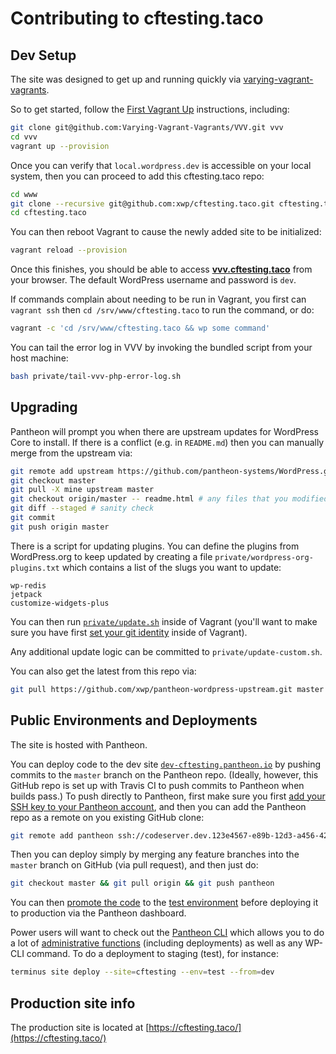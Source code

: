 # Contributing to cftesting.taco

## Dev Setup

The site was designed to get up and running quickly via [varying-vagrant-vagrants][2].

So to get started, follow the [First Vagrant Up][3] instructions, including:

```bash
git clone git@github.com:Varying-Vagrant-Vagrants/VVV.git vvv
cd vvv
vagrant up --provision
```

Once you can verify that `local.wordpress.dev` is accessible on your local system, then you can proceed to add this cftesting.taco repo:

```bash
cd www
git clone --recursive git@github.com:xwp/cftesting.taco.git cftesting.taco
cd cftesting.taco
```

You can then reboot Vagrant to cause the newly added site to be initialized:

```bash
vagrant reload --provision
```

Once this finishes, you should be able to access **[vvv.cftesting.taco](http://vvv.cftesting.taco/)** from your browser. The default WordPress username and password is `dev`.

If commands complain about needing to be run in Vagrant, you first can `vagrant ssh` then `cd /srv/www/cftesting.taco`
to run the command, or do:

```bash
vagrant -c 'cd /srv/www/cftesting.taco && wp some command'
```

You can tail the error log in VVV by invoking the bundled script from your host machine:

```bash
bash private/tail-vvv-php-error-log.sh
```

## Upgrading

Pantheon will prompt you when there are upstream updates for WordPress Core to install. If there is a conflict (e.g. in `README.md`) then you can manually merge from the upstream via:

```bash
git remote add upstream https://github.com/pantheon-systems/WordPress.git
git checkout master
git pull -X mine upstream master
git checkout origin/master -- readme.html # any files that you modified
git diff --staged # sanity check
git commit
git push origin master
```

There is a script for updating plugins. You can define the plugins from WordPress.org to keep updated by creating a file `private/wordpress-org-plugins.txt` which contains a list of the slugs you want to update:

```
wp-redis
jetpack
customize-widgets-plus
```

You can then run [`private/update.sh`](private/update.sh) inside of Vagrant (you'll want to make sure you have first [set your git identity](https://git-scm.com/book/en/v2/Getting-Started-First-Time-Git-Setup#Your-Identity) inside of Vagrant).

Any additional update logic can be committed to `private/update-custom.sh`.

You can also get the latest from this repo via:

```bash
git pull https://github.com/xwp/pantheon-wordpress-upstream.git master
```

## Public Environments and Deployments

The site is hosted with Pantheon.

You can deploy code to the dev site [`dev-cftesting.pantheon.io`](http://dev-cftesting.pantheon.io/) by pushing commits to the `master` branch on the Pantheon repo.
(Ideally, however, this GitHub repo is set up with Travis CI to push commits to Pantheon when builds pass.)
To push directly to Pantheon, first make sure you first [add your SSH key to your Pantheon account](https://pantheon.io/docs/articles/users/generating-ssh-keys/#add-the-key-to-your-pantheon-account), and then
you can add the Pantheon repo as a remote on you existing GitHub clone:

```bash
git remote add pantheon ssh://codeserver.dev.123e4567-e89b-12d3-a456-426655440000@codeserver.dev.123e4567-e89b-12d3-a456-426655440000.drush.in:2222/~/repository.git
```

Then you can deploy simply by merging any feature branches into the `master` branch on GitHub (via pull request), and then just do:

```bash
git checkout master && git pull origin && git push pantheon
```

You can then [promote the code](https://dashboard.pantheon.io/sites/123e4567-e89b-12d3-a456-426655440000#test/deploys) to the [test environment](http://test-cftesting.pantheon.io/) before deploying it to production via the Pantheon dashboard.

Power users will want to check out the [Pantheon CLI](https://github.com/pantheon-systems/cli) which allows you to do a lot of [administrative functions](https://github.com/pantheon-systems/cli/wiki/Available-Commands) (including deployments) as well as any WP-CLI command. To do a deployment to staging (test), for instance:

```bash
terminus site deploy --site=cftesting --env=test --from=dev
```

## Production site info

The production site is located at [https://cftesting.taco/](https://cftesting.taco/)

[2]: https://github.com/Varying-Vagrant-Vagrants/VVV
[3]: https://github.com/Varying-Vagrant-Vagrants/VVV#the-first-vagrant-up
[4]: https://github.com/WordPress-Coding-Standards/WordPress-Coding-Standards
[5]: https://github.com/gulpjs/gulp
